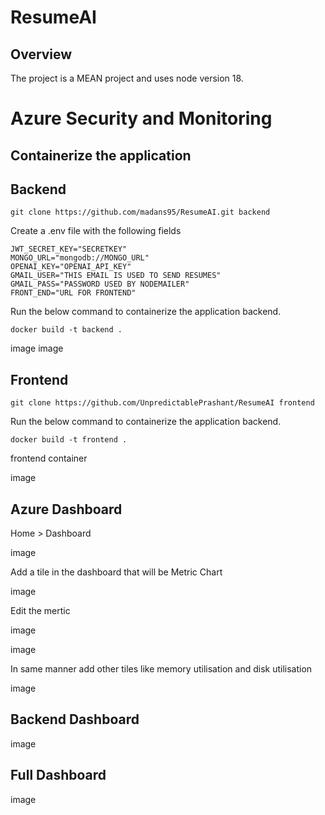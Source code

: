 # ResumeAI

## Overview

The project is a MEAN project and uses node version 18.

# Azure Security and Monitoring
## Containerize the application
## Backend
```
git clone https://github.com/madans95/ResumeAI.git backend
```
Create a .env file with the following fields
```
JWT_SECRET_KEY="SECRETKEY"
MONGO_URL="mongodb://MONGO_URL"
OPENAI_KEY="OPENAI_API_KEY"
GMAIL_USER="THIS EMAIL IS USED TO SEND RESUMES"
GMAIL_PASS="PASSWORD USED BY NODEMAILER"
FRONT_END="URL FOR FRONTEND"
```
Run the below command to containerize the application backend.
```
docker build -t backend .
```
image image

## Frontend
```
git clone https://github.com/UnpredictablePrashant/ResumeAI frontend
```
Run the below command to containerize the application backend.
```
docker build -t frontend .
```
frontend container

image

## Azure Dashboard
Home > Dashboard

image

Add a tile in the dashboard that will be Metric Chart

image

Edit the mertic

image

image

In same manner add other tiles like memory utilisation and disk utilisation

image

## Backend Dashboard
image

## Full Dashboard
image
